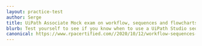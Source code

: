 ```yaml
---
layout: practice-test
author: Serge
title: UiPath Associate Mock exam on workflow, sequences and flowcharts
blurb: Test yourself to see if you know when to use a UiPath Studio sequence vs flowchart project? This UiPath Mock exam will prepare you for Associate and Developer certification.
canonical: https://www.rpacertified.com//2020/10/12/workflow-sequences-flowcharts-quiz.html
---
```

<script>
var exam = null;
var questionNumber = 0;

window.addEventListener('load', function () {

 var questionBank = localStorage.getItem("questions");
 //console.log("The size is: " + questionBank.length);
 questionBank = JSON.parse(questionBank);
 questionBank = questionBank.slice(20,25);
 
 try {
  exam = new Exam(questionBank);
 }
 catch(err) {
   console.log("Error creating exam! " + err.message);
 }

 displayQuestion(questionNumber);
 initializeQuestionJumper();
 
});
</script>
